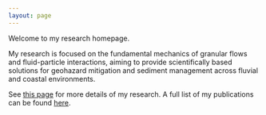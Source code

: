 ```yaml
---
layout: page
---
```


Welcome to my research homepage.

My research is focused on the fundamental mechanics of granular flows and fluid-particle interactions, aiming to provide scientifically based solutions for geohazard mitigation and sediment management across fluvial and coastal environments.

See [this page](research) for more details of my research. A full list of my publications can be found [here](publications).
